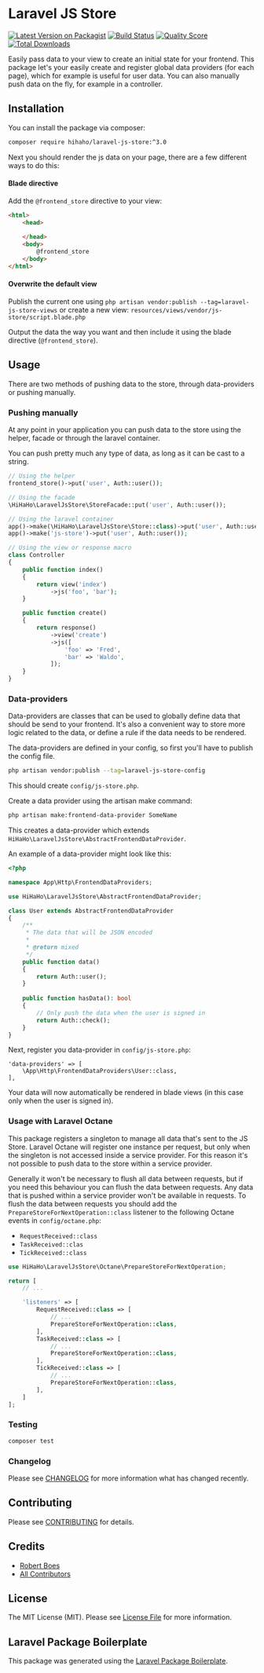 # Laravel JS Store

[![Latest Version on Packagist](https://img.shields.io/packagist/v/hihaho/laravel-js-store.svg?style=flat)](https://packagist.org/packages/hihaho/laravel-js-store)
[![Build Status](https://github.com/hihaho/laravel-js-store/actions/workflows/run-tests.yml/badge.svg?branch=master)](https://github.com/hihaho/hihaho/laravel-js-store)
[![Quality Score](https://img.shields.io/scrutinizer/g/hihaho/laravel-js-store.svg?style=flat)](https://scrutinizer-ci.com/g/hihaho/laravel-js-store)
[![Total Downloads](https://img.shields.io/packagist/dt/hihaho/laravel-js-store.svg?style=flat)](https://packagist.org/packages/hihaho/laravel-js-store)

Easily pass data to your view to create an initial state for your frontend.
This package let's your easily create and register global data providers (for each page), which for example is useful for user data.
You can also manually push data on the fly, for example in a controller.

## Installation

You can install the package via composer:

```bash
composer require hihaho/laravel-js-store:^3.0
```

Next you should render the js data on your page, there are a few different ways to do this:

#### Blade directive
Add the `@frontend_store` directive to your view:

``` html
<html>
    <head>
        
    </head>
    <body>
        @frontend_store
    </body>
</html>
```

#### Overwrite the default view
Publish the current one using `php artisan vendor:publish --tag=laravel-js-store-views`
or create a new view: `resources/views/vendor/js-store/script.blade.php`

Output the data the way you want and then include it using the blade directive (`@frontend_store`).

## Usage

There are two methods of pushing data to the store, through data-providers or pushing manually.

### Pushing manually

At any point in your application you can push data to the store using the helper, facade or through the laravel container.

You can push pretty much any type of data, as long as it can be cast to a string.

```php
// Using the helper
frontend_store()->put('user', Auth::user());

// Using the facade
\HiHaHo\LaravelJsStore\StoreFacade::put('user', Auth::user());

// Using the laravel container
app()->make(\HiHaHo\LaravelJsStore\Store::class)->put('user', Auth::user());
app()->make('js-store')->put('user', Auth::user());

// Using the view or response macro
class Controller
{
    public function index()
    {
        return view('index')
            ->js('foo', 'bar');
    }

    public function create()
    {
        return response()
            ->view('create')
            ->js([
                'foo' => 'Fred',
                'bar' => 'Waldo',
            ]);
    }
}
```

### Data-providers

Data-providers are classes that can be used to globally define data that should be send to your frontend.
It's also a convenient way to store more logic related to the data, or define a rule if the data needs to be rendered.

The data-providers are defined in your config, so first you'll have to publish the config file.

```bash
php artisan vendor:publish --tag=laravel-js-store-config
```

This should create `config/js-store.php`.

Create a data provider using the artisan make command:
```bash
php artisan make:frontend-data-provider SomeName
```

This creates a data-provider which extends `HiHaHo\LaravelJsStore\AbstractFrontendDataProvider`.

An example of a data-provider might look like this:

```php
<?php

namespace App\Http\FrontendDataProviders;

use HiHaHo\LaravelJsStore\AbstractFrontendDataProvider;

class User extends AbstractFrontendDataProvider
{
    /**
     * The data that will be JSON encoded
     *
     * @return mixed
     */
    public function data()
    {
        return Auth::user();
    }
    
    public function hasData(): bool
    {
        // Only push the data when the user is signed in
        return Auth::check();
    }
}
```

Next, register you data-provider in `config/js-store.php`:

```
'data-providers' => [
    \App\Http\FrontendDataProviders\User::class,
],
```

Your data will now automatically be rendered in blade views (in this case only when the user is signed in).

### Usage with Laravel Octane

This package registers a singleton to manage all data that's sent to the JS Store.
Laravel Octane will register one instance per request, but only when the singleton is not accessed inside a service provider.
For this reason it's not possible to push data to the store within a service provider.

Generally it won't be necessary to flush all data between requests, but if you need this behaviour you can flush the data between requests.
Any data that is pushed within a service provider won't be available in requests.
To flush the data between requests you should add the `PrepareStoreForNextOperation::class` listener to the following Octane events in `config/octane.php`:
- `RequestReceived::class`
- `TaskReceived::clas`
- `TickReceived::class`

```php
use HiHaHo\LaravelJsStore\Octane\PrepareStoreForNextOperation;

return [
    // ...

    'listeners' => [
        RequestReceived::class => [
            // ...
            PrepareStoreForNextOperation::class,
        ],
        TaskReceived::class => [
            // ...
            PrepareStoreForNextOperation::class,
        ],
        TickReceived::class => [
            // ...
            PrepareStoreForNextOperation::class,
        ],
    ]
];
```

### Testing

``` bash
composer test
```

### Changelog

Please see [CHANGELOG](CHANGELOG.md) for more information what has changed recently.

## Contributing

Please see [CONTRIBUTING](CONTRIBUTING.md) for details.

## Credits

- [Robert Boes](https://github.com/RobertBoes)
- [All Contributors](../../contributors)

## License

The MIT License (MIT). Please see [License File](LICENSE.md) for more information.

## Laravel Package Boilerplate

This package was generated using the [Laravel Package Boilerplate](https://laravelpackageboilerplate.com).
